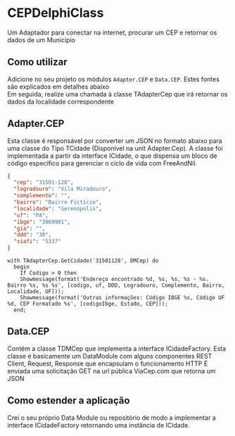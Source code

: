 # CEPDelphiClass
Um Adaptador para conectar na internet, procurar um CEP e retornar os dados de um Município

## Como utilizar

Adicione no seu projeto os módulos `Adapter.CEP` e `Data.CEP`. Estes fontes são explicados em detalhes abaixo  
Em seguida, realize uma chamada à classe TAdapterCep que irá retornar os dados da localidade correspondente

## Adapter.CEP

Esta classe é responsável por converter um JSON no formato abaixo para uma classe do Tipo TCidade (Disponível na unit Adapter.Cep).
A classe foi implementada a partir da interface ICidade, o que dispensa um bloco de código específico para gerenciar o ciclo de vida com FreeAndNil.

``` json 
{
  "cep": "31501-128",
  "logradouro": "Vila Miradouro",
  "complemento": "",
  "bairro": "Bairro Fictício",
  "localidade": "Gerenópolis",
  "uf": "PA",
  "ibge": "3069901",
  "gia": "",
  "ddd": "30",
  "siafi": "5337"
}
```

``` delphi 
with TAdapterCep.GetCidade('31501128', DMCep) do
  begin
    If Codigo > 0 then
    Showmessage(format('Endereço encontrado %d, %s, %s, %s - %s. Bairro %s, %s %s', [codigo, uf, DDD, Logradouro, Complemento, Bairro, Localidade, UF]));
    Showmessage(format('Outras informações: Código IBGE %s, Código UF %d, CEP Formatado %s', [codigoIbge, Estado, CEP]));
  end;
  ```
## Data.CEP

Contém a classe TDMCep que implementa a interface ICidadeFactory.
Esta classe é basicamente um DataModule com alguns componentes REST Client, Request, Response que encapsulam o funcionamento HTTP
É enviada uma solicitação GET na url pública ViaCep.com que retorna um JSON 

## Como estender a aplicação

Crei o seu próprio Data Module ou repositório de modo a implementar a interface ICidadeFactory retornando uma instância de ICidade.
